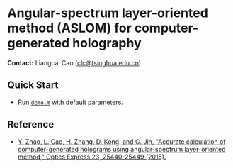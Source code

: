 # Angular-spectrum layer-oriented method (ASLOM) for computer-generated holography

**Contact:** Liangcai Cao (clc@tsinghua.edu.cn)

## Quick Start
- Run [`demo.m`](https://github.com/THUHoloLab/ASLOM_CGH/blob/main/demo.m) with default parameters.

## Reference
- [Y. Zhao, L. Cao, H. Zhang, D. Kong, and G. Jin, "Accurate calculation of computer-generated holograms using angular-spectrum layer-oriented method," Optics Express 23, 25440-25449 (2015).](https://doi.org/10.1364/OE.23.025440)
